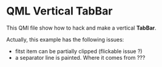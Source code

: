 # QML Vertical TabBar

This QMl file show how to hack and make a vertical **TabBar**.

Actually, this example has the following issues:

* fitst item can be partially clipped (flickable issue ?)
* a separator line is painted. Where it comes from ???
